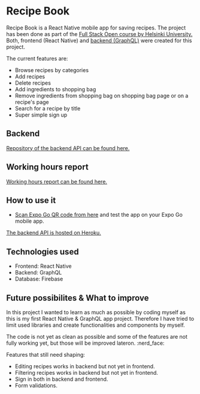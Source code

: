 <h1>Recipe Book</h1>

<p>Recipe Book is a React Native mobile app for saving recipes. The project has been done as part of the <a href="https://fullstackopen.com/en" target="_blank">Full Stack Open course by Helsinki University.</a> Both, frontend (React Native) and <a href="https://github.com/LauraCoder/recipe-app-backend" target="_blank">backend (GraphQL)</a> were created for this project. </p>
<p>The current features are:</p>
<ul>
<li>
Browse recipes by categories
</li>
<li>
Add recipes
</li>
<li>
Delete recipes
</li>
<li>
Add ingredients to shopping bag
</li>
<li>
Remove ingredients from shopping bag on shopping bag page or on a recipe's page
</li>
<li>
Search for a recipe by title
</li>
<li>
Super simple sign up
</li>
</ul>

<h2>Backend</h2>
<p><a href="https://github.com/LauraCoder/recipe-app-backend" target="_blank">Repository of the backend API can be found here.</a></p>

<h2>Working hours report</h2>
<p><a href="https://1drv.ms/b/s!AvdNVU4hYkdygQjU62NFVw6SO4Ie" target="_blank">Working hours report can be found here.</a></p>

<h2>How to use it</h2>
<ul>
<li>
<a href="https://expo.dev/@crentinyy/recipe-app" target="_blank">Scan Expo Go QR code from here</a> and test the app on your Expo Go mobile app.
</li>
</ul>

<p><a href="https://recipebook-backend22.herokuapp.com/">The backend API is hosted on Heroku.</a></p>

<h2>Technologies used</h2>
<ul>
<li>
Frontend: React Native
</li>
<li>
Backend: GraphQL
</li>
<li>
Database: Firebase
</li>
</ul>

<h2>Future possibilites & What to improve</h2>
<p>In this project I wanted to learn as much as possible by coding myself as this is my first React Native & GraphQL app project. Therefore I have tried to limit used libraries and create functionalities and components by myself.</p>

<p>The code is not yet as clean as possible and some of the features are not fully working yet, but those will be improved lateron. :nerd_face: </p>

<p>Features that still need shaping:</p>
<ul>
<li>
Editing recipes works in backend but not yet in frontend.
</li>
<li>
Filtering recipes works in backend but not yet in frontend.
</li>
<li>
Sign in both in backend and frontend.
</li>
<li>
Form validations.
</li>
</ul>
